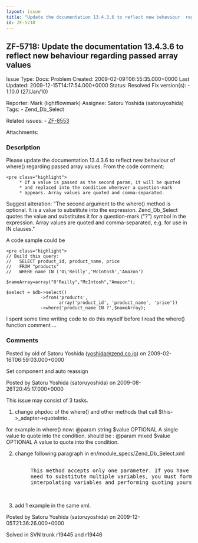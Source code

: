```yaml
---
layout: issue
title: "Update the documentation 13.4.3.6 to reflect new behaviour  regarding passed array values"
id: ZF-5718
---
```


ZF-5718: Update the documentation 13.4.3.6 to reflect new behaviour regarding passed array values
-------------------------------------------------------------------------------------------------

 Issue Type: Docs: Problem Created: 2009-02-09T06:55:35.000+0000 Last Updated: 2009-12-15T14:17:54.000+0000 Status: Resolved Fix version(s): - 1.10.0 (27/Jan/10)
 
 Reporter:  Mark (lightflowmark)  Assignee:  Satoru Yoshida (satoruyoshida)  Tags: - Zend\_Db\_Select
 
 Related issues: - [ZF-8553](/issues/browse/ZF-8553)
 
 Attachments: 
### Description

Please update the documentation 13.4.3.6 to reflect new behaviour of where() regarding passed array values. From the code comment:

 
    <pre class="highlight">
         * If a value is passed as the second param, it will be quoted
         * and replaced into the condition wherever a question-mark
         * appears. Array values are quoted and comma-separated.


Suggest alteration: "The second argument to the where() method is optional. It is a value to substitute into the expression. Zend\_Db\_Select quotes the value and substitutes it for a question-mark ("?") symbol in the expression. Array values are quoted and comma-separated, e.g. for use in IN clauses."

A code sample could be

 
    <pre class="highlight">
    // Build this query:
    //   SELECT product_id, product_name, price
    //   FROM "products"
    //   WHERE name IN ('O\'Reilly','McIntosh','Amazon')
    
    $nameArray=array("O'Reilly","McIntosh","Amazon");
    
    $select = $db->select()
                 ->from('products',
                        array('product_id', 'product_name', 'price'))
                 ->where('product_name IN ?',$nameArray);


I spent some time writing code to do this myself before I read the where() function comment ...

 

 

### Comments

Posted by old of Satoru Yoshida (yoshida@zend.co.jp) on 2009-02-16T06:59:03.000+0000

Set component and auto reassign

 

 

Posted by Satoru Yoshida (satoruyoshida) on 2009-08-26T20:45:17.000+0000

This issue may consist of 3 tasks.

1) change phpdoc of the where() and other methods that call $this->\_adapter->quoteInto..

for example in where() now: @param string $value OPTIONAL A single value to quote into the condition. should be : @param mixed $value OPTIONAL A value to quote into the condition.

2) change following paragraph in en/module\_specs/Zend\_Db\_Select.xml

 
    <pre class="highlight">
    
        This method accepts only one parameter. If you have an expression into which you
        need to substitute multiple variables, you must format the string manually,
        interpolating variables and performing quoting yourself.


3) add 1 example in the same xml.

 

 

Posted by Satoru Yoshida (satoruyoshida) on 2009-12-05T21:36:26.000+0000

Solved in SVN trunk r19445 and r19446

 

 